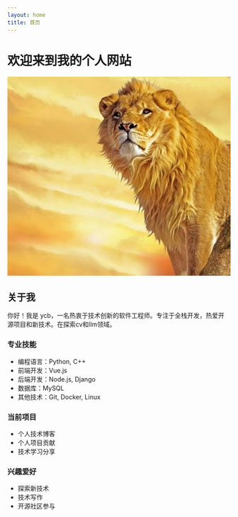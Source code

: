```yaml
---
layout: home
title: 首页
---
```

# 欢迎来到我的个人网站

![个人照片](/assets/images/profile.jpg)

## 关于我

你好！我是 ycb，一名热衷于技术创新的软件工程师。专注于全栈开发，热爱开源项目和新技术。在探索cv和llm领域。

### 专业技能

- 编程语言：Python, C++
- 前端开发：Vue.js
- 后端开发：Node.js, Django
- 数据库：MySQL
- 其他技术：Git, Docker, Linux

### 当前项目

- 个人技术博客
- 个人项目贡献
- 技术学习分享

### 兴趣爱好

- 探索新技术
- 技术写作
- 开源社区参与
